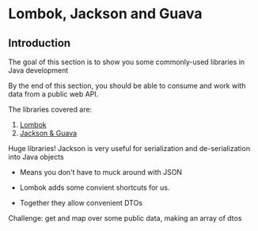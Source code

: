 # Lombok, Jackson and Guava

## Introduction
The goal of this section is to show you some commonly-used libraries in Java development 

By the end of this section, you should be able to consume and work with data from a public web API.

The libraries covered are:

1. [Lombok](3-1-lombok)
2. [Jackson & Guava](3-2-jackson-guava)

Huge libraries! Jackson is very useful for serialization and de-serialization into Java objects

* Means you don't have to muck around with JSON

* Lombok adds some convient shortcuts for us.

* Together they allow convenient DTOs

Challenge: get and map over some public data, making an array of dtos

